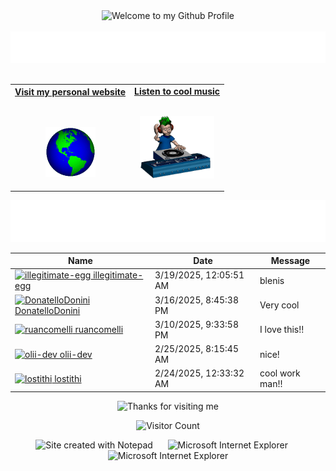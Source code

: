 <!-- "Hero" Header -->
<div align="center">
  <img src="https://github.com/BrunnerLivio/brunnerlivio/blob/master/images/welcome.png?raw=true" style="max-width: 100%;" alt="Welcome to my Github Profile" />
  <br />
  <br />
  <img height="50" alt="My Name is Lazar and I like Node.js and AI" src="images/personal_note.svg" />
  <br />
  <br />

</div>

<!-- Social -->
<table width="100%" align="center">
<tr>
<td align="center">
<a href="https://lazar-rakic.pages.dev">
<strong>Visit my personal website </strong>
<br />
<br />
<br />

<p>

<img alt="Globe" height="80" src="images/globe.gif">
</a>
</p>

</td>


<td align="center">
<a href="https://www.youtube.com/watch?v=3YxaaGgTQYM&ab_channel=EvanescenceVEVO">
<strong>Listen to cool music</strong>
<br />
<br />


<p>
<img height="100" alt="Music" src="images/music.gif"> 
</a>
</p>

</td>
</tr>
</table>

<div align="center">
<a href="https://github.com/BestDeveloper320/bestdeveloper320/issues/62#issuecomment-new"><img src="images/guestbook.svg"></a> 
</div>

<!-- Guestbook -->
| Name | Date | Message |
|---|---|---|
| <a href="https://github.com/illegitimate-egg"><img width="24" src="https://avatars.githubusercontent.com/u/63966843?s=24&u=5d17403a2446a4cdf01c8026ee2dbfa998b07ae6&v=4" alt="illegitimate-egg" /> illegitimate-egg</a> |3/19/2025, 12:05:51 AM|blenis|
| <a href="https://github.com/DonatelloDonini"><img width="24" src="https://avatars.githubusercontent.com/u/134225482?s=24&u=60d3c3575978ed4269d2e602ea54a2165651f200&v=4" alt="DonatelloDonini" /> DonatelloDonini</a> |3/16/2025, 8:45:38 PM|Very cool|
| <a href="https://github.com/ruancomelli"><img width="24" src="https://avatars.githubusercontent.com/u/22752929?s=24&u=1835c99716fb3c2df9e825582dff1882119e6d17&v=4" alt="ruancomelli" /> ruancomelli</a> |3/10/2025, 9:33:58 PM|I love this!!|
| <a href="https://github.com/olii-dev"><img width="24" src="https://avatars.githubusercontent.com/u/162764375?s=24&u=eee74523fcbbfc819c716f40636bbd5dd19e23e0&v=4" alt="olii-dev" /> olii-dev</a> |2/25/2025, 8:15:45 AM|nice!|
| <a href="https://github.com/lostithi"><img width="24" src="https://avatars.githubusercontent.com/u/196933286?s=24&u=a2d471155e3f24ca6c0e1319221ef865a3c69ef2&v=4" alt="lostithi" /> lostithi</a> |2/24/2025, 12:33:32 AM|cool work man!!|
<!-- /Guestbook -->

<!-- Footer -->

<div align="center">

<img height="120" alt="Thanks for visiting me" width="100%" src="https://raw.githubusercontent.com/BrunnerLivio/brunnerlivio/master/images/marquee.svg" />
<br />

![Visitor Count](https://profile-counter.glitch.me/brunnerlivio/count.svg)


<img src="https://raw.githubusercontent.com/BrunnerLivio/brunnerlivio/master/images/notepad.gif" alt="Site created with Notepad" height="30" />
<!-- "margin-right: whatever;" -->
<span>&nbsp;&nbsp;&nbsp;&nbsp;</span>  
<img src="https://raw.githubusercontent.com/BrunnerLivio/brunnerlivio/master/images/ie_logo.gif" alt="Microsoft Internet Explorer" />
<span>&nbsp;&nbsp;&nbsp;&nbsp;</span>  
<img src="https://raw.githubusercontent.com/BrunnerLivio/brunnerlivio/master/images/noframes.gif" alt="Microsoft Internet Explorer" />

</div>
